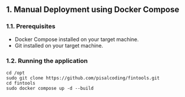 

## 1. Manual Deployment using Docker Compose
### 1.1. Prerequisites
- Docker Compose installed on your target machine.
- Git installed on your target machine.

### 1.2. Running the application

```
cd /opt
sudo git clone https://github.com/pisalcoding/fintools.git
cd fintools
sudo docker compose up -d --build
```
